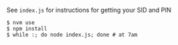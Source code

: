 See `index.js` for instructions for getting your SID and PIN

```
$ nvm use
$ npm install
$ while :; do node index.js; done # at 7am
```
